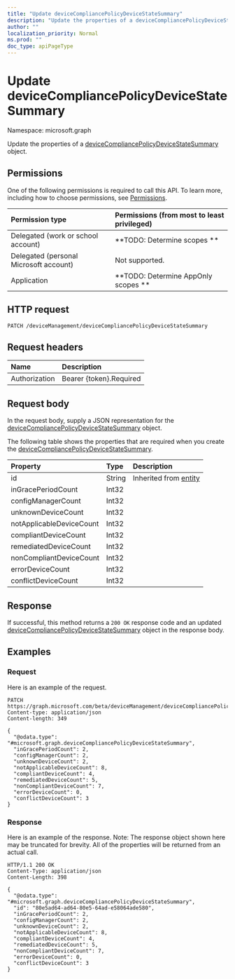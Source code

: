 ```yaml
---
title: "Update deviceCompliancePolicyDeviceStateSummary"
description: "Update the properties of a deviceCompliancePolicyDeviceStateSummary object."
author: ""
localization_priority: Normal
ms.prod: ""
doc_type: apiPageType
---
```


# Update deviceCompliancePolicyDeviceStateSummary

Namespace: microsoft.graph

Update the properties of a [deviceCompliancePolicyDeviceStateSummary](../resources/devicecompliancepolicydevicestatesummary.md) object.

## Permissions
One of the following permissions is required to call this API. To learn more, including how to choose permissions, see [Permissions](/concepts/permissions-reference.md).

|Permission type|Permissions (from most to least privileged)|
|:---|:---|
|Delegated (work or school account)|**TODO: Determine scopes **|
|Delegated (personal Microsoft account)|Not supported.|
|Application|**TODO: Determine AppOnly scopes **|

## HTTP request
<!-- {
  "blockType": "ignored"
}
-->
``` http
PATCH /deviceManagement/deviceCompliancePolicyDeviceStateSummary
```

## Request headers
|Name|Description|
|:---|:---|
|Authorization|Bearer {token}.Required|

## Request body
In the request body, supply a JSON representation for the [deviceCompliancePolicyDeviceStateSummary](../resources/devicecompliancepolicydevicestatesummary.md) object.

The following table shows the properties that are required when you create the [deviceCompliancePolicyDeviceStateSummary](../resources/devicecompliancepolicydevicestatesummary.md).

|Property|Type|Description|
|:---|:---|:---|
|id|String| Inherited from [entity](../resources/entity.md)|
|inGracePeriodCount|Int32||
|configManagerCount|Int32||
|unknownDeviceCount|Int32||
|notApplicableDeviceCount|Int32||
|compliantDeviceCount|Int32||
|remediatedDeviceCount|Int32||
|nonCompliantDeviceCount|Int32||
|errorDeviceCount|Int32||
|conflictDeviceCount|Int32||



## Response
If successful, this method returns a `200 OK` response code and an updated [deviceCompliancePolicyDeviceStateSummary](../resources/devicecompliancepolicydevicestatesummary.md) object in the response body.

## Examples

### Request
Here is an example of the request.
<!-- {
  "blockType": "request",
  "name": "update_devicecompliancepolicydevicestatesummary"
}
-->
``` http
PATCH https://graph.microsoft.com/beta/deviceManagement/deviceCompliancePolicyDeviceStateSummary
Content-type: application/json
Content-length: 349

{
  "@odata.type": "#microsoft.graph.deviceCompliancePolicyDeviceStateSummary",
  "inGracePeriodCount": 2,
  "configManagerCount": 2,
  "unknownDeviceCount": 2,
  "notApplicableDeviceCount": 8,
  "compliantDeviceCount": 4,
  "remediatedDeviceCount": 5,
  "nonCompliantDeviceCount": 7,
  "errorDeviceCount": 0,
  "conflictDeviceCount": 3
}
```

### Response
Here is an example of the response. Note: The response object shown here may be truncated for brevity. All of the properties will be returned from an actual call.
<!-- {
  "blockType": "response",
  "truncated": true
}
-->
``` http
HTTP/1.1 200 OK
Content-Type: application/json
Content-Length: 398

{
  "@odata.type": "#microsoft.graph.deviceCompliancePolicyDeviceStateSummary",
  "id": "80e5ad64-ad64-80e5-64ad-e58064ade580",
  "inGracePeriodCount": 2,
  "configManagerCount": 2,
  "unknownDeviceCount": 2,
  "notApplicableDeviceCount": 8,
  "compliantDeviceCount": 4,
  "remediatedDeviceCount": 5,
  "nonCompliantDeviceCount": 7,
  "errorDeviceCount": 0,
  "conflictDeviceCount": 3
}
```

